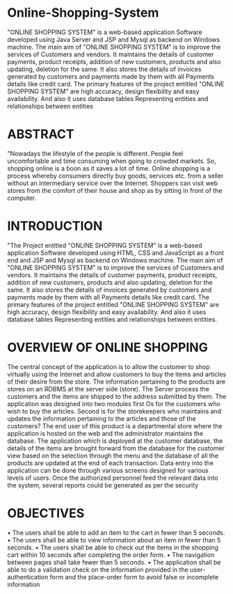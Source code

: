 # Online-Shopping-System
 "ONLINE SHOPPING SYSTEM" is a web-based application Software developed using Java Server and JSP and Mysql as backend on Windows machine. The main aim of "ONLINE SHOPPING SYSTEM" is to improve the services of Customers and vendors. It maintains the details of customer payments, product receipts, addition of new customers, products and also updating, deletion for the same. It also stores the details of invoices generated by customers and payments made by them with all Payments details like credit card. The primary features of the project entitled "ONLINE SHOPPING SYSTEM" are high accuracy, design flexibility and easy availability. And also it uses database tables Representing entities and relationships between entities
# ABSTRACT
 "Nowadays the lifestyle of the people is different. People feel uncomfortable and time consuming when going to crowded markets. So, shopping online is 
 a boon as it saves a lot of time.
 Online shopping is a process whereby consumers directly buy goods, services etc. from a seller without an intermediary service over the Internet. Shoppers
can visit web stores from the comfort of their house and shop as by sitting in
front of the computer.
# INTRODUCTION
  "The Project entitled "ONLINE SHOPPING SYSTEM" is a web-based application Software developed using HTML, CSS and JavaScript as a front
end and JSP and Mysql as backend on Windows machine.  The main aim of "ONLINE SHOPPING SYSTEM" is to improve
the services of Customers and vendors. It maintains the details of customer payments, product receipts, addition of new customers, products and also
updating, deletion for the same. It also stores the details of invoices generated by customers and payments made by them with all Payments details like
credit card.
The primary features of the project entitled "ONLINE SHOPPING SYSTEM" are high accuracy, design flexibility and easy availability. And
also it uses database tables Representing entities and relationships between entities.
# OVERVIEW OF ONLINE SHOPPING
The central concept of the application is to allow the customer to shop
virtually using the Internet and allow customers to buy the items and
articles of their desire from the store. The information pertaining to the
products are stores on an RDBMS at the server side (store). The Server
process the customers and the items are shipped to the address submitted
by them.
The application was designed into two modules first Os for the
customers who wish to buy the articles. Second is for the storekeepers
who maintains and updates the information pertaining to the articles and
those of the customers?
The end user of this product is a departmental store where the
application is hosted on the web and the administrator maintains the
database. The application which is deployed at the customer database,
the details of the items are brought forward from the database for the
customer view based on the selection through the menu and the database
of all the products are updated at the end of each transaction.
Data entry into the application can be done through various screens
designed for various levels of users. Once the authorized personnel feed
the relevant data into the system, several reports could be generated as
per the security

# OBJECTIVES
• The users shall be able to add an item to the cart in fewer than 5 seconds.
• The users shall be able to view information about an item in fewer than 5
seconds.
• The users shall be able to check out the items in the shopping cart within 10
seconds after completing the order form.
• The navigation between pages shall take fewer than 5 seconds.
• The application shall be able to do a validation check on the information
provided in the user-authentication form and the place-order form to avoid
false or incomplete information
